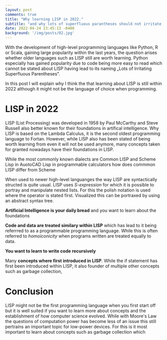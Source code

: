 ```yaml
---
layout: post
comments: true
title: "Why learning LISP in 2022."
subtitle: "and why lots of superfluous parantheses should not irritate you"
date: 2022-04-24 23:45:13 -0400
background: '/img/posts/02.jpg'
---
```



With the development of high-level programming languages like Python, R or Scala, gaining large popularity within the last years, the question arises whether older languages such as LISP still are worth learning. Python especially has gained popularity due to code being more easy to read which cannot be stated about LISP having lead to its naming „Lots of Irritating Superfluous Parentheses". 

In this post I will explain why I think the that learning about LISP is still within 2022 although it might not be the language of choice when programming.


# LISP in 2022
LISP (List Processing) was developed in 1958 by Paul McCarthy and Steve Russell also better known for their foundations in artifical intelligence. Why LISP is based on the Lambda Calculus, it is the second oldest programming language to Fortan. However, while LISP also has been stated of being worth learning from even it will not be used anymore, many concepts taken for granted nowadays have their foundations in LISP.

While the most commonly known dialects are Common LISP and Scheme 
Lisp in AuotoCAD
Lisp in programmable calculators
how does commmon LISP differ from Scheme

When used to newer high-level languanges the way LISP are syntactically structed is quite usual. LISP uses *S-expression* for which it is possible to portray and manipulate nested lists. For this the polish notation is used where the operator is stated first. Visualized this can be portraxed by using an abstract syntax tree. 


**Artificial Intelligence is your daily bread** and you want to learn about the foundations

**Code and data are treated similary within LISP** which has lead to it being referrred to as a programmable programming language. While this is often referred to *homoiconicity* when programs written are treated equally to data.   

**You want to learn to write code recursively**

Many **concepts where first introduced in LISP**. While the if statement has first been introduced within LISP, it also founder of multiple other concepts such as garbage collection, 


# Conclusion
LISP might not be the first programming language when you first start off but it is well suited if you want to learn more about concepts and the establishment of how computer science evolved. While with Moore's Law the questions of computation power has become less of an issue this still pertrains an important topic for low-power devices. For this is it most important to learn about concepts such as garbage collection which